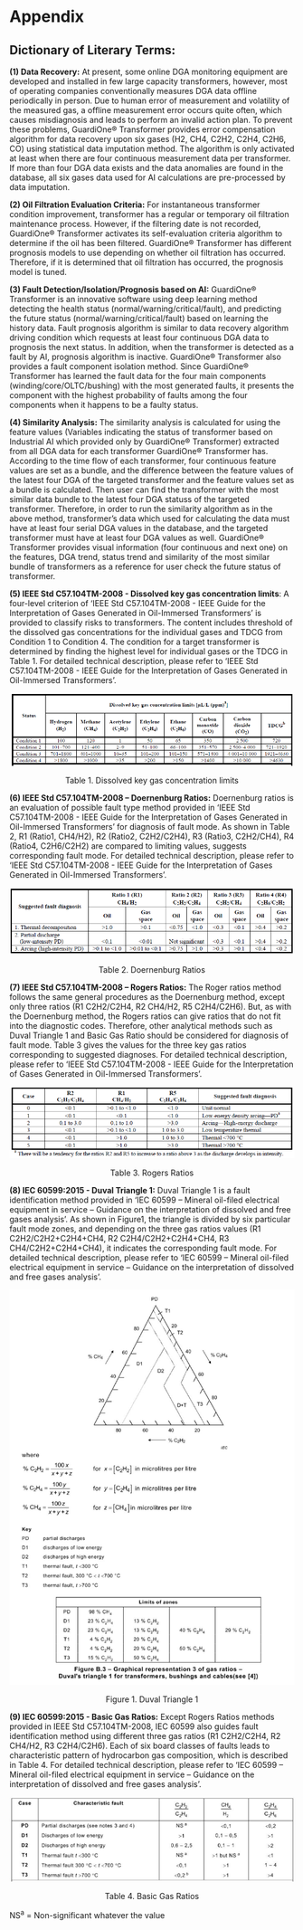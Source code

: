 # Appendix 
## Dictionary of Literary Terms: 
**(1)	Data Recovery:** At present, some online DGA monitoring equipment are developed and installed in few large capacity transformers, however, most of operating companies conventionally measures DGA data offline periodically in person. Due to human error of measurement and volatility of the measured gas, a offline measurement error occurs quite often, which causes misdiagnosis and leads to perform an invalid action plan. To prevent these problems, GuardiOne® Transformer provides error compensation algorithm for data recovery upon six gases (H2, CH4, C2H2, C2H4, C2H6, CO) using statistical data imputation method. The algorithm is only activated at least when there are four continuous measurement data per transformer. If more than four DGA data exists and the data anomalies are found in the database, all six gases data used for AI calculations are pre-processed by data imputation. 

**(2)	Oil Filtration Evaluation Criteria:** For instantaneous transformer condition improvement, transformer has a regular or temporary oil filtration maintenance process. However, if the filtering date is not recorded, GuardiOne® Transformer activates its self-evaluation criteria algorithm to determine if the oil has been filtered. GuardiOne® Transformer has different prognosis models to use depending on whether oil filtration has occurred. Therefore, if it is determined that oil filtration has occurred, the prognosis model is tuned.

**(3)	Fault Detection/Isolation/Prognosis based on AI:** GuardiOne® Transformer is an innovative software using deep learning method detecting the health status (normal/warning/critical/fault), and predicting the future status (normal/warning/critical/fault) based on learning the history data. Fault prognosis algorithm is similar to data recovery algorithm driving condition which requests at least four continuous DGA data to prognosis the next status. In addition, when the transformer is detected as a fault by AI, prognosis algorithm is inactive. GuardiOne® Transformer also provides a fault component isolation method. Since GuardiOne® Transformer has learned the fault data for the four main components (winding/core/OLTC/bushing) with the most generated faults, it presents the component with the highest probability of faults among the four components when it happens to be a faulty status.

**(4)	Similarity Analysis:** The similarity analysis is calculated for using the feature values (Variables indicating the status of transformer based on Industrial AI which provided only by GuardiOne® Transformer) extracted from all DGA data for each transformer GuardiOne® Transformer has. According to the time flow of each transformer, four continuous feature values are set as a bundle, and the difference between the feature values of the latest four DGA of the targeted transformer and the feature values set as a bundle is calculated. Then user can find the transformer with the most similar data bundle to the latest four DGA statuss of the targeted transformer. Therefore, in order to run the similarity algorithm as in the above method, transformer’s data which used for calculating the data must have at least four serial DGA values in the database, and the targeted transformer must have at least four DGA values as well. GuardiOne® Transformer provides visual information (four continuous and next one) on the features, DGA trend, status trend and similarity of the most similar bundle of transformers as a reference for user check the future status of transformer. 

**(5)	IEEE Std C57.104TM-2008 - Dissolved key gas concentration limits**: A four-level criterion of ‘IEEE Std C57.104TM-2008 - IEEE Guide for the Interpretation of Gases Generated in Oil-Immersed Transformers’ is provided to classify risks to transformers. The content includes threshold of the dissolved gas concentrations for the individual gases and TDCG from Condition 1 to Condition 4. The condition for a target transformer is determined by finding the highest level for individual gases or the TDCG in Table 1. For detailed technical description, please refer to ‘IEEE Std C57.104TM-2008 - IEEE Guide for the Interpretation of Gases Generated in Oil-Immersed Transformers’.

![](./img/fig17.png)
<center>Table 1. Dissolved key gas concentration limits</center>  

**(6)	IEEE Std C57.104TM-2008 – Doernenburg Ratios:** Doernenburg ratios is an evaluation of possible fault type method provided in ‘IEEE Std C57.104TM-2008 - IEEE Guide for the Interpretation of Gases Generated in Oil-Immersed Transformers’ for diagnosis of fault mode. As shown in Table 2, R1 (Ratio1, CH4/H2), R2 (Ratio2, C2H2/C2H4), R3 (Ratio3, C2H2/CH4), R4 (Ratio4, C2H6/C2H2) are compared to limiting values, suggests corresponding fault mode. For detailed technical description, please refer to ‘IEEE Std C57.104TM-2008 - IEEE Guide for the Interpretation of Gases Generated in Oil-Immersed Transformers’.

![](./img/fig18.png)
<center>Table 2. Doernenburg Ratios</center>  

**(7)	IEEE Std C57.104TM-2008 – Rogers Ratios:** The Roger ratios method follows the same general procedures as the Doernenburg method, except only three ratios (R1 C2H2/C2H4, R2 CH4/H2, R5 C2H4/C2H6). But, as with the Doernenburg method, the Rogers ratios can give ratios that do not fit into the diagnostic codes. Therefore, other analytical methods such as Duval Triangle 1 and Basic Gas Ratio should be considered for diagnosis of fault mode. Table 3 gives the values for the three key gas ratios corresponding to suggested diagnoses. For detailed technical description, please refer to ‘IEEE Std C57.104TM-2008 - IEEE Guide for the Interpretation of Gases Generated in Oil-Immersed Transformers’.

![](./img/fig19.png)
<center>Table 3. Rogers Ratios</center>  

**(8)	IEC 60599:2015 - Duval Triangle 1:** Duval Triangle 1 is a fault identification method provided in ‘IEC 60599 – Mineral oil-filed electrical equipment in service – Guidance on the interpretation of dissolved and free gases analysis’. As shown in Figure1, the triangle is divided by six particular fault mode zones, and depending on the three gas ratios values (R1 C2H2/C2H2+C2H4+CH4, R2 C2H4/C2H2+C2H4+CH4, R3 CH4/C2H2+C2H4+CH4), it indicates the corresponding fault mode. For detailed technical description, please refer to ‘IEC 60599 – Mineral oil-filed electrical equipment in service – Guidance on the interpretation of dissolved and free gases analysis’.

![](./img/fig20.png)
<center>Figure 1. Duval Triangle 1</center>  

**(9)	IEC 60599:2015 - Basic Gas Ratios:** Except Rogers Ratios methods provided in IEEE Std C57.104TM-2008, IEC 60599 also guides fault identification method using different three gas ratios (R1 C2H2/C2H4, R2 CH4/H2, R3 C2H4/C2H6). Each of six board classes of faults leads to characteristic pattern of hydrocarbon gas composition, which is described in Table 4. For detailed technical description, please refer to ‘IEC 60599 – Mineral oil-filed electrical equipment in service – Guidance on the interpretation of dissolved and free gases analysis’.

![](./img/fig21.png)
<center>Table 4. Basic Gas Ratios</center>  

NS<sup>a</sup> = Non-significant whatever the value